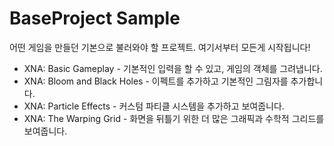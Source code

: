 # BaseProject Sample

어떤 게임을 만들던 기본으로 불러와야 할 프로젝트.
여기서부터 모든게 시작됩니다!

* XNA: Basic Gameplay - 기본적인 입력을 할 수 있고, 게임의 객체를 그려냅니다.
* XNA: Bloom and Black Holes - 이펙트를 추가하고 기본적인 그림자를 추가합니다.
* XNA: Particle Effects - 커스텀 파티클 시스템을 추가하고 보여줍니다.
* XNA: The Warping Grid - 화면을 뒤틀기 위한 더 많은 그래픽과 수학적 그리드를 보여줍니다.
